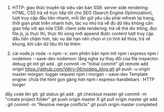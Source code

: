 1. HTTP: giao thức truyền tải siêu văn bản
SSR: server side rendering: HTML, CSS trả về trực tiếp
    tốt cho SEO (Search Engine Optimization), lượt truy cập đầu tiên nhanh, mỗi lần gửi yêu cầu phải refresh lại trang, thời gian phát triển nhanh hơn, tác vụ nhỏ
    trả về đủ dữ liệu không cần giao tiếp với api nữa
CSR: client side rendering: trả về thẻ div trống, đọc file js, js thực thi, thực thi xong mới append được content
    lượt truy cập đầu tiên chậm hơn, tác vụ dài hạn nên chọn vì có tính kế thừa, trả về khung, khi cần dữ liệu thì tải thêm

2. cài node.js
node -v npm -v: xem phiên bản
npm init
npm i express
npm i nodemon --save-dev
nodemon: lắng nghe sự thay đổi của file
inspector: debug
git init
git add .
git commit -m "Initial commit"
git remote add origin https://github.com/Vdtry-06/nodejs_blog.git
git push -u origin master
morgan: logger request
npm i morgan --save-dev
Template engine: chứa thẻ html gọn gàng hơn
npm i express-handlebars : HTTP looger

đẩy code lên git:
git status
git add .
git checkout master
git commit -m "create project folder"
git push origin master X
git pull origin master
git add .
git commit -m "Resolve merge conflicts"
git push origin master
completed
